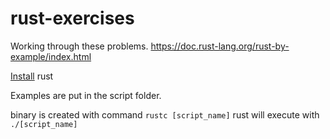 # rust-exercises

Working through these problems. https://doc.rust-lang.org/rust-by-example/index.html

[Install](https://www.rust-lang.org/tools/install) rust

Examples are put in the script folder. 

binary is created with command `rustc [script_name]`
rust will execute with `./[script_name]`